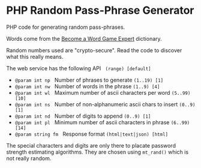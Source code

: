PHP Random Pass-Phrase Generator
================================

PHP code for generating random pass-phrases.

Words come from the [Become a Word Game Expert](http://www.becomeawordgameexpert.com/index.htm)
dictionary.

Random numbers used are "crypto-secure". Read the code to discover what this really means.

The web service has the following API   `(range) [default]`

- `@param int np`   Number of phrases to generate `(1..19) [1]`
- `@param int nw`   Number of words in the phrase `(1..9) [4]`
- `@param int wl`   Maximum number of ascii characters per word `(5..99) [10]`
- `@param int ns`   Number of non-alphanumeric ascii chars to insert `(0..9) [1]`
- `@param int nd`   Number of digits to append `(0..9) [1]`
- `@param int pl`   Minimum number of ascii characters in phrase `(6..99) [14]`
- `@param string fm`   Response format `(html|text|json) [html]`

The special characters and digits are only there to placate password strength estimating algorithms.
They are chosen using `mt_rand()` which is not really random.